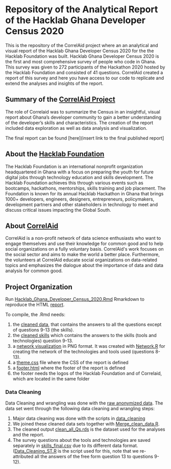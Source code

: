 # Repository of the Analytical Report of the Hacklab Ghana Developer Census 2020

This is the repository of the CorrelAid project where an an analytical and visual report of the Hacklab Ghana Developer Census 2020 for the the Hacklab Foundation was built. Hacklab Ghana Developer Census 2020 is the first and most comprehensive survey of people who code in Ghana. This survey was given to 272 participants of the Hackathon 2020 hosted by the Hacklab Foundation and consisted of 41 questions. CorrelAid created a report of this survey and here you have access to our code to replicate and extend the analyses and insights of the report.

## Summary of the [CorrelAid Project](https://correlaid.org/)
The role of Correlaid was to summarize the Census in an insightful, visual report about Ghana’s developer community to gain a better understanding of the developer’s skills and characteristics. The creation of the report included data exploration as well as data analysis and visualization.

The final report can be found [here](insert link to the final published report]

## About the [Hacklab Foundation](https://hacklabfoundation.org/)
The Hacklab Foundation is an international nonprofit organization headquartered in Ghana with a focus on preparing the youth for future digital jobs through technology education and skills development. The Hacklab Foundation achieves this through various events such as bootcamps, hackathons, mentorships, skills training and job placement.
The Foundation is known for its annual Hacklab Hackathon in Ghana that brings 1000+ developers, engineers, designers, entrepreneurs, policymakers, development partners and other stakeholders in technology to meet and discuss critical issues impacting the Global South.

## About [CorrelAid](https://correlaid.org/about/)
CorrelAid is a non-profit network of data science enthusiasts who want to engage themselves and use their knowledge for common good and to help social organizations on a fully voluntary basis. CorrelAid's work focuses on the social sector and aims to make the world a better place. Furthermore, the volunteers at CorrelAid educate social organizations on data-related topics and emphasizes the dialogue about the importance of data and data analysis for common good.


## Project Organization

Run [Hacklab_Ghana_Developer_Census_2020.Rmd](https://github.com/CorrelAid/hacklab-foundation/blob/main/Hacklab_Ghana_Developer_Census_2020.Rmd) Rmarkdown to reproduce the HTML [report](https://github.com/CorrelAid/hacklab-foundation/blob/main/Hacklab_Ghana_Developer_Census_2020.html).  

To compile, the .Rmd needs:
1. the [cleaned data](https://github.com/CorrelAid/hacklab-foundation/blob/main/data/clean/clean_all_Qs.rds), that contains the answers to all the questions except of questions 9-13 (the skills). 
2. the [cleaned skills](https://github.com/CorrelAid/hacklab-foundation/blob/main/data/clean/skills_final.csv) which contains the answers to the skills (tools and technologies) question 9-13.
3. a [network visualization](https://github.com/CorrelAid/hacklab-foundation/blob/main/Network_visualization/backbone-weighted.png) in PNG format. It was created with [Network.R](https://github.com/CorrelAid/hacklab-foundation/blob/main/Network_visualization/Network.R) for creating the network of the technologies and tools used (questions 8-13).
4. a [theme.css](https://github.com/CorrelAid/hacklab-foundation/blob/main/css_theme/theme.css) file where the CSS of the report is defined
5. a [footer.html](https://github.com/CorrelAid/hacklab-foundation/blob/main/css_theme/footer.html) where the footer of the report is defined
6. the footer needs the logos of the Hacklab Foundation and of Correlaid, which are located in the same folder


### Data Cleaning
Data Cleaning and wrangling was done with the [raw anonymized data](https://github.com/CorrelAid/hacklab-foundation/blob/main/data/raw/census-base-anonymized-2020_without_parsing_errors.xlsx). The data set went through the following data cleaning and wrangling steps: 
1. Major data cleaning was done with the scripts in [data_cleaning](https://github.com/CorrelAid/hacklab-foundation/tree/main/data_cleaning)
2. We joined these cleaned data sets together with [Merge_clean_data.R](https://github.com/CorrelAid/hacklab-foundation/blob/main/data_cleaning/Merge_clean_data.R). 
3. The cleaned output [clean_all_Qs.rds](https://github.com/CorrelAid/hacklab-foundation/blob/main/data/clean/clean_all_Qs.rds) is the dataset used for the analyses and the report. 
4. The survey questions about the tools and technologies are saved separately in [skills_final.csv](https://github.com/CorrelAid/hacklab-foundation/blob/main/data/clean/skills_final.csv) due to its different data format. ([Data_Cleaning_ST.R](https://github.com/CorrelAid/hacklab-foundation/blob/main/data_cleaning/Data_Cleaning_ST.R) is the script used for this, note that we re-attributed all the answers of the free form question 13 to questions 9-12).  




